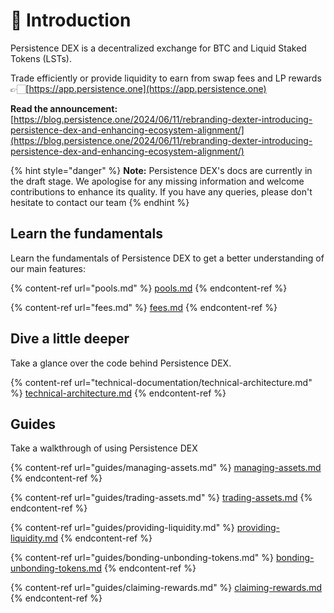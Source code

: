 # 📘 Introduction

Persistence DEX is a decentralized exchange for BTC and Liquid Staked Tokens (LSTs).&#x20;

Trade efficiently or provide liquidity to earn from swap fees and LP rewards 👉🏻[https://app.persistence.one](https://app.persistence.one)

**Read the announcement:** [https://blog.persistence.one/2024/06/11/rebranding-dexter-introducing-persistence-dex-and-enhancing-ecosystem-alignment/](https://blog.persistence.one/2024/06/11/rebranding-dexter-introducing-persistence-dex-and-enhancing-ecosystem-alignment/)

{% hint style="danger" %}
**Note:** Persistence DEX's docs are currently in the draft stage. We apologise for any missing information and welcome contributions to enhance its quality. If you have any queries, please don't hesitate to contact our team
{% endhint %}

## Learn the fundamentals

Learn the fundamentals of Persistence DEX to get a better understanding of our main features:

{% content-ref url="pools.md" %}
[pools.md](pools.md)
{% endcontent-ref %}

{% content-ref url="fees.md" %}
[fees.md](fees.md)
{% endcontent-ref %}

## Dive a little deeper

Take a glance over the code behind Persistence DEX.

{% content-ref url="technical-documentation/technical-architecture.md" %}
[technical-architecture.md](technical-documentation/technical-architecture.md)
{% endcontent-ref %}

## Guides

Take a walkthrough of using Persistence DEX

{% content-ref url="guides/managing-assets.md" %}
[managing-assets.md](guides/managing-assets.md)
{% endcontent-ref %}

{% content-ref url="guides/trading-assets.md" %}
[trading-assets.md](guides/trading-assets.md)
{% endcontent-ref %}

{% content-ref url="guides/providing-liquidity.md" %}
[providing-liquidity.md](guides/providing-liquidity.md)
{% endcontent-ref %}

{% content-ref url="guides/bonding-unbonding-tokens.md" %}
[bonding-unbonding-tokens.md](guides/bonding-unbonding-tokens.md)
{% endcontent-ref %}

{% content-ref url="guides/claiming-rewards.md" %}
[claiming-rewards.md](guides/claiming-rewards.md)
{% endcontent-ref %}
